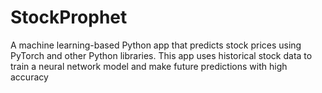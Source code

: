 # StockProphet
A machine learning-based Python app that predicts stock prices using PyTorch and other Python libraries. This app uses historical stock data to train a neural network model and make future predictions with high accuracy
